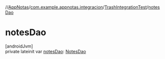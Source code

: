 //[AppNotas](../../../index.md)/[com.example.appnotas.integracion](../index.md)/[TrashIntegrationTest](index.md)/[notesDao](notes-dao.md)

# notesDao

[androidJvm]\
private lateinit var [notesDao](notes-dao.md): [NotesDao](../../com.example.appnotas.database/-notes-dao/index.md)
